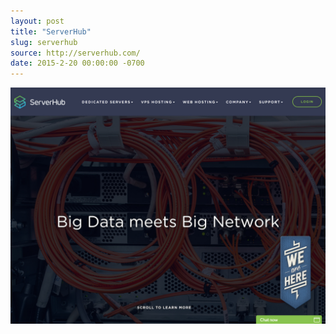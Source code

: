 ```yaml
---
layout: post
title: "ServerHub"
slug: serverhub
source: http://serverhub.com/
date: 2015-2-20 00:00:00 -0700
---
```


<img src="/assets/img/screenshots/serverhub.jpg">
